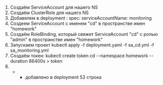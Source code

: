 1. Создаём ServiceAccount для нашего NS
2. Создаём  ClusterRole для нашего NS
3. Добавялем в deployment : spec: serviceAccountName: monitoring 
4. Создеем  ServiceAccount с именем "cd" в пространстве имен "homework"
5. Создаём RoleBinding, который свяжет ServiceAccount "cd" с ролью "admin" в пространстве имен "homework"
6. Запускаем проект kubectl apply -f deployment.yaml -f sa_cd.yml -f sa_monitoring.yml
7. Создаём токен: kubectl create token cd --namespace homework --duration 86400s > token
8. * - добавлено в deployment 53 строка
